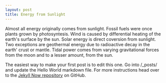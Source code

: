 ```yaml
---
layout: post
title: Energy from Sunlight
---
```


Almost all energy originally comes from sunlight. Fossil fuels were once plants grown by photosyntesis. Wind is caused by differential heating of the earth's surface by the sun. Solar energy is direct coversion from sunlight. Two exceptions are
geothermal energy due to radioactive decay in the earth' crust or mantle. Tidal power comes from varying gravitational forces from the moon and to a lesser amount, from the sun.


The easiest way to make your first post is to edit this one. Go into /_posts/ and update the Hello World markdown file. For more instructions head over to the [Jekyll Now repository](https://github.com/barryclark/jekyll-now) on GitHub.

